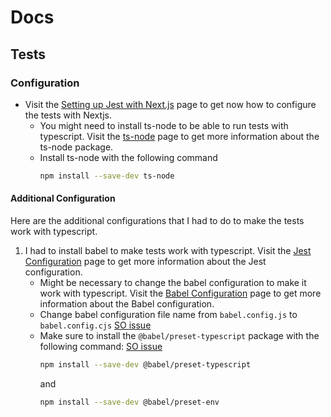 # Docs 

## Tests 

### Configuration

- Visit the [Setting up Jest with Next.js]([./tests/CONFIGURATION.md](https://nextjs.org/docs/app/building-your-application/testing/jest)) page to get now how to configure the tests with Nextjs.
  - You might need to install ts-node to be able to run tests with typescript. Visit the [ts-node](https://www.npmjs.com/package/ts-node) page to get more information about the ts-node package.
  - Install ts-node with the following command
    ```bash
    npm install --save-dev ts-node 
    ```

#### Additional Configuration

Here are the additional configurations that I had to do to make the tests work with typescript.

1. I had to install babel to make tests work with typescript. Visit the [Jest Configuration](https://jestjs.io/docs/getting-started#using-typescript) page to get more information about the Jest configuration.
    - Might be necessary to change the babel configuration to make it work with typescript. Visit the [Babel Configuration](https://babeljs.io/docs/en/babel-preset-typescript) page to get more information about the Babel configuration.
    - Change babel configuration file name from `babel.config.js` to `babel.config.cjs`  [SO issue](https://stackoverflow.com/questions/61146112/error-while-loading-config-you-appear-to-be-using-a-native-ecmascript-module-c)
    - Make sure to install the `@babel/preset-typescript` package with the following command: [SO issue](https://stackoverflow.com/questions/56519158/cannot-find-module-babel-preset-env-from-path-did-you-mean-babel-env)
        ```bash
        npm install --save-dev @babel/preset-typescript
        ```
        and
        ```bash
        npm install --save-dev @babel/preset-env
        ```